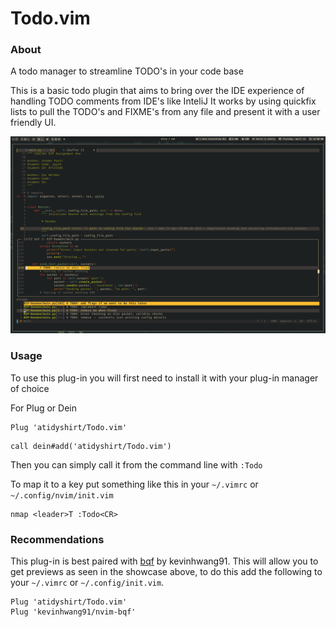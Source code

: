 # Todo.vim

### About

A todo manager to streamline TODO's in your code base

This is a basic todo plugin that aims to bring over the IDE experience of handling TODO comments from IDE's like InteliJ
It works by using quickfix lists to pull the TODO's and FIXME's from any file and present it with a user friendly UI.

![preview](./screenshot/preview.png)

### Usage

To use this plug-in you will first need to install it with your plug-in manager of choice

For Plug or Dein

```
Plug 'atidyshirt/Todo.vim'
```

```vim
call dein#add('atidyshirt/Todo.vim')
```

Then you can simply call it from the command line with `:Todo`

To map it to a key put something like this in your `~/.vimrc` or `~/.config/nvim/init.vim`

```vim
nmap <leader>T :Todo<CR> 
```

### Recommendations

This plug-in is best paired with [bqf](https://github.com/kevinhwang91/nvim-bqf) by kevinhwang91.
This will allow you to get previews as seen in the showcase above, to do this add the following
to your `~/.vimrc` or `~/.config/init.vim`.

```
Plug 'atidyshirt/Todo.vim'
Plug 'kevinhwang91/nvim-bqf'
```
